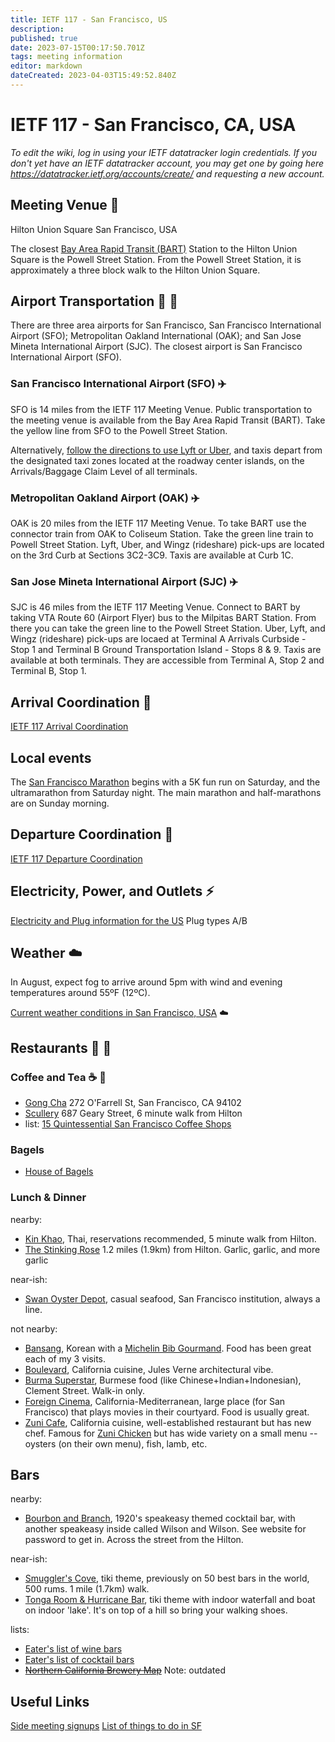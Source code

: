 ```yaml
---
title: IETF 117 - San Francisco, US
description: 
published: true
date: 2023-07-15T00:17:50.701Z
tags: meeting information
editor: markdown
dateCreated: 2023-04-03T15:49:52.840Z
---
```


# IETF 117 - San Francisco, CA, USA

*To edit the wiki, log in using your IETF datatracker login credentials. If you don't yet have an IETF datatracker account, you may get one by going here https://datatracker.ietf.org/accounts/create/ and requesting a new account.*

## Meeting Venue :hotel:

Hilton Union Square
San Francisco, USA

The closest [Bay Area Rapid Transit (BART)](https://www.bart.gov/planner) Station to the Hilton Union Square is the Powell Street Station. From the Powell Street Station, it is approximately a three block walk to the Hilton Union Square.

## Airport Transportation :taxi: :train:

There are three area airports for San Francisco, San Francisco International Airport (SFO); Metropolitan Oakland International (OAK); and San Jose Mineta International Airport (SJC). The closest airport is San Francisco International Airport (SFO).  

### San Francisco International Airport (SFO) :airplane: 

SFO is 14 miles from the IETF 117 Meeting Venue. Public transportation to the meeting venue is available from the Bay Area Rapid Transit (BART). Take the yellow line from SFO to the Powell Street Station.

Alternatively, [follow the directions to use Lyft or Uber](https://www.flysfo.com/passengers/ground-transportation/lyft-uber-rides), and taxis depart from the designated taxi zones located at the roadway center islands, on the Arrivals/Baggage Claim Level of all terminals. 

### Metropolitan Oakland Airport (OAK) :airplane: 

OAK is 20 miles from the IETF 117 Meeting Venue. To take BART use the connector train from OAK to Coliseum Station. Take the green line train to Powell Street Station. Lyft, Uber, and Wingz (rideshare) pick-ups are located on the 3rd Curb at Sections 3C2-3C9. Taxis are available at Curb 1C.

### San Jose Mineta International Airport (SJC) :airplane: 

SJC is 46 miles from the IETF 117 Meeting Venue. Connect to BART by taking VTA Route 60 (Airport Flyer) bus to the Milpitas BART Station. From there you can take the green line to the Powell Street Station. Uber, Lyft, and Wingz (rideshare) pick-ups are locaed at Terminal A Arrivals Curbside - Stop 1 and Terminal B Ground Transportation Island - Stops 8 & 9. Taxis are available at both terminals. They are accessible from Terminal A, Stop 2 and Terminal B, Stop 1.

## Arrival Coordination :flight_arrival:

[IETF 117 Arrival Coordination](/meeting/117/arrivals)

## Local events

The [San Francisco Marathon](https://www.thesfmarathon.com/) begins with a 5K fun run on Saturday, and the ultramarathon from Saturday night. The main marathon and half-marathons are on Sunday morning.

## Departure Coordination :flight_departure:

[IETF 117 Departure Coordination](/meeting/117/departures)

## Electricity, Power, and Outlets :zap:

[Electricity and Plug information for the US](https://www.worldstandards.eu/electricity/plugs-and-sockets/ab/) Plug types A/B


## Weather :cloud:

In August, expect fog to arrive around 5pm with wind and evening temperatures around 55ºF (12ºC).

[Current weather conditions in San Francisco, USA](https://www.accuweather.com/en/us/san-francisco/94103/weather-forecast/347629) :cloud:

## Restaurants :stew: :green_salad:
### Coffee and Tea :coffee: :tea: 

* [Gong Cha](https://gong-cha-usa.com/) 272 O'Farrell St, San Francisco, CA 94102
* [Scullery](https://www.scullerysf.com) 687 Geary Street, 6 minute walk from Hilton
* list: [15 Quintessential San Francisco Coffee Shops](https://sf.eater.com/maps/best-coffee-shops-san-francisco)

### Bagels
* [House of Bagels](https://houseofbagels.com)

### Lunch & Dinner

nearby:
* [Kin Khao](https://www.kinkhao.com), Thai, reservations recommended, 5 minute walk from Hilton.
* [The Stinking Rose](https://thestinkingrose.com/) 1.2 miles (1.9km) from Hilton. Garlic, garlic, and more garlic

near-ish:
* [Swan Oyster Depot](https://www.yelp.com/biz/swan-oyster-depot-san-francisco), casual seafood, San Francisco institution, always a line.

not nearby:
* [Bansang](https://bansangsf.com), Korean with a [Michelin Bib Gourmand](https://guide.michelin.com/us/en/california/san-francisco/restaurant/bansang). Food has been great each of my 3 visits.
* [Boulevard](https://www.boulevardrestaurant.com), California cuisine, Jules Verne architectural vibe.
* [Burma Superstar](https://www.burmasuperstar.com), Burmese food (like Chinese+Indian+Indonesian), Clement Street.  Walk-in only.
* [Foreign Cinema](http://foreigncinema.com), California-Mediterranean, large place (for San Francisco) that plays movies in their courtyard. Food is usually great.
* [Zuni Cafe](http://zunicafe.com), California cuisine, well-established restaurant but has new chef.  Famous for [Zuni Chicken](https://www.foodandwine.com/recipes/roast-chicken-bread-salad) but has wide variety on a small menu -- oysters (on their own menu), fish, lamb, etc.


## Bars
nearby:
* [Bourbon and Branch](https://www.bourbonandbranch.com), 1920's speakeasy themed cocktail bar, with another speakeasy inside called Wilson and Wilson. See website for password to get in. Across the street from the Hilton.

near-ish:
* [Smuggler's Cove](https://www.smugglerscovesf.com), tiki theme, previously on 50 best bars in the world, 500 rums.  1 mile (1.7km) walk.
* [Tonga Room & Hurricane Bar](https://www.fairmont-san-francisco.com/dine/tonga-room-hurricane-bar/), tiki theme with indoor waterfall and boat on indoor 'lake'.  It's on top of a hill so bring your walking shoes.

lists:
* [Eater's list of wine bars](https://sf.eater.com/maps/best-wine-bars-san-francisco)
* [Eater's list of cocktail bars](https://sf.eater.com/maps/best-cocktail-bars-san-francisco)
* [~~Northern California Brewery Map~~](https://projects.sfchronicle.com/guides/brewery-map/) Note: outdated

## Useful Links
[Side meeting signups](/meeting/117/sidemeetings)
[List of things to do in SF](/meeting/117/list-of-things-to-do-in-SF)
